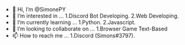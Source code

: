 - 👋 Hi, I’m @SimonePY
- 👀 I’m interested in ...
1.Discord Bot Developing.
2.Web Developing.
- 🌱 I’m currently learning ...
1.Python.
2.Javascript.
- 💞️ I’m looking to collaborate on ...
1.Browser Game Text-Based
- 📫 How to reach me ...
1.Discord (Simons#3797).
<!---
SimonePY/SimonePY is a ✨ special ✨ repository because its `README.md` (this file) appears on your GitHub profile.
You can click the Preview link to take a look at your changes.
--->
